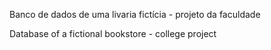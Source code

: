 Banco de dados de uma livaria fictícia - projeto da faculdade

Database of a fictional bookstore - college project
